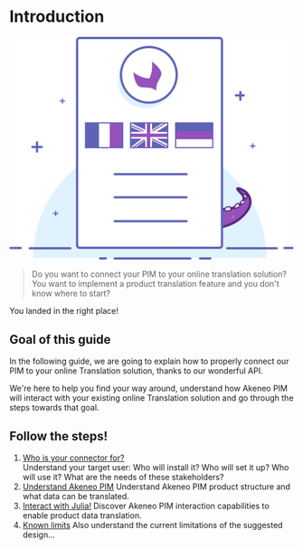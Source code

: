 # Introduction
![Asset family illustration](../../img/illustrations/illus--Translatedproduct.svg)

> Do you want to connect your PIM to your online translation solution?
> You want to implement a product translation feature and you don't know where to start?

You landed in the right place!

## Goal of this guide

In the following guide, we are going to explain how to properly connect our PIM to your online Translation solution, thanks to our wonderful API.

We're here to help you find your way around, understand how Akeneo PIM will interact with your existing online Translation solution and go through the steps towards that goal.

## Follow the steps!

1. [Who is your connector for?](step1-who-is-your-connector-for.html)  
Understand your target user: Who will install it? Who will set it up? Who will use it? What are the needs of these stakeholders?
2. [Understand Akeneo PIM](step2-understand-akeneo-pim.html)
Understand Akeneo PIM product structure and what data can be translated.
3. [Interact with Julia!](step3-interact-with-julia.html)
Discover Akeneo PIM interaction capabilities to enable product data translation.
4. [Known limits](step4-known-limits.html)
Also understand the current limitations of the suggested design...
